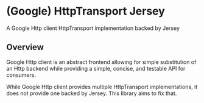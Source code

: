 # (Google) HttpTransport Jersey

A Google Http client HttpTransport implementation backed by Jersey

## Overview

Google Http client is an abstract frontend allowing for simple substitution
of an Http backend while providing a simple, concise, and testable API for 
consumers.

While Google Http client provides multiple HttpTransport implementations,
it does not provide one backed by Jersey. This library aims to fix that.
